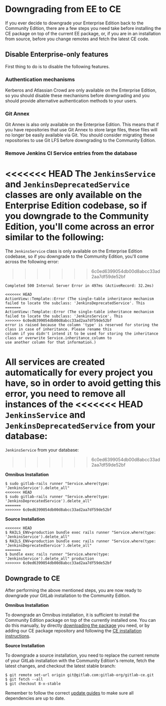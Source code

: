 # Downgrading from EE to CE

If you ever decide to downgrade your Enterprise Edition back to the Community
Edition, there are a few steps you need take before installing the CE package
on top of the current EE package, or, if you are in an installation from source,
before you change remotes and fetch the latest CE code.

## Disable Enterprise-only features

First thing to do is to disable the following features.

### Authentication mechanisms

Kerberos and Atlassian Crowd are only available on the Enterprise Edition, so
you should disable these mechanisms before downgrading and you should provide
alternative authentication methods to your users.

### Git Annex

Git Annex is also only available on the Enterprise Edition. This means that if
you have repositories that use Git Annex to store large files, these files will
no longer be easily available via Git. You should consider migrating these
repositories to use Git LFS before downgrading to the Community Edition.

### Remove Jenkins CI Service entries from the database

<<<<<<< HEAD
The `JenkinsService` and `JenkinsDeprecatedService` classes are only available on the
Enterprise Edition codebase, so if you downgrade to the Community Edition, you'll come
across an error similar to the following:
=======
The `JenkinsService` class is only available on the Enterprise Edition codebase,
so if you downgrade to the Community Edition, you'll come across the following
error:
>>>>>>> 6c0ed6399054db00d8abcc33ad2aa7df59de52bf

```
Completed 500 Internal Server Error in 497ms (ActiveRecord: 32.2ms)

<<<<<<< HEAD
ActionView::Template::Error (The single-table inheritance mechanism failed to locate the subclass: 'JenkinsDeprecatedService'. This
=======
ActionView::Template::Error (The single-table inheritance mechanism failed to locate the subclass: 'JenkinsService'. This
>>>>>>> 6c0ed6399054db00d8abcc33ad2aa7df59de52bf
error is raised because the column 'type' is reserved for storing the class in case of inheritance. Please rename this
column if you didn't intend it to be used for storing the inheritance class or overwrite Service.inheritance_column to
use another column for that information.)
```

All services are created automatically for every project you have, so in order
to avoid getting this error, you need to remove all instances of the
<<<<<<< HEAD
`JenkinsService` and `JenkinsDeprecatedService` from your database:
=======
`JenkinsService` from your database:
>>>>>>> 6c0ed6399054db00d8abcc33ad2aa7df59de52bf

**Omnibus Installation**

```
$ sudo gitlab-rails runner "Service.where(type: 'JenkinsService').delete_all"
<<<<<<< HEAD
$ sudo gitlab-rails runner "Service.where(type: 'JenkinsDeprecatedService').delete_all"
=======
>>>>>>> 6c0ed6399054db00d8abcc33ad2aa7df59de52bf
```

**Source Installation**

```
<<<<<<< HEAD
$ RAILS_ENV=production bundle exec rails runner "Service.where(type: 'JenkinsService').delete_all"
$ RAILS_ENV=production bundle exec rails runner "Service.where(type: 'JenkinsDeprecatedService').delete_all"
=======
$ bundle exec rails runner "Service.where(type: 'JenkinsService').delete_all" production
>>>>>>> 6c0ed6399054db00d8abcc33ad2aa7df59de52bf
```

## Downgrade to CE

After performing the above mentioned steps, you are now ready to downgrade your
GitLab installation to the Community Edition.

**Omnibus Installation**

To downgrade an Omnibus installation, it is sufficient to install the Community
Edition package on top of the currently installed one. You can do this manually,
by directly [downloading the package](https://packages.gitlab.com/gitlab/gitlab-ce)
you need, or by adding our CE package repository and following the
[CE installation instructions](https://about.gitlab.com/downloads/).

**Source Installation**

To downgrade a source installation, you need to replace the current remote of
your GitLab installation with the Community Edition's remote, fetch the latest
changes, and checkout the latest stable branch:

```
$ git remote set-url origin git@gitlab.com:gitlab-org/gitlab-ce.git
$ git fetch --all
$ git checkout 8-x-stable
```

Remember to follow the correct [update guides](../update/README.md) to make
sure all dependencies are up to date.
